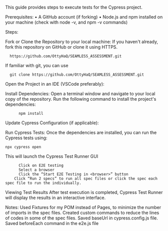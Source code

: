 This guide provides steps to execute tests for the Cypress project.

Prerequisites: • A GitHub account (if forking) • Node.js and npm installed on your machine (check with node -v, and npm -v commands)

Steps:

Fork or Clone the Repository to your local machine: If you haven't already, fork this repository on GitHub or clone it using HTTPS.

      https://github.com/OttyHaQ/SEAMLESS_ASSESSMENT.git
If familiar with git, you can use

      git clone https://github.com/OttyHaQ/SEAMLESS_ASSESSMENT.git
Open the Project in an IDE (VSCode preferably):

Install Dependencies: Open a terminal window and navigate to your local copy of the repository. Run the following command to install the project's dependencies:

          npm install
Update Cypress Configuration (if applicable):

Run Cypress Tests: Once the dependencies are installed, you can run the Cypress tests using:

    npx cypress open
This will launch the Cypress Test Runner GUI

        
          Click on E2E testing
          Select a browser
          Click the “Start E2E Testing in <browser>” button
        Click “Run 2 specs” to run all spec files or click the spec each spec file to run the individually.
Viewing Test Results After test execution is completed, Cypress Test Runner will display the results in an interactive interface.

Notes: Used Fixtures for my POM instead of Pages, to minimize the number of imports in the spec files. Created custom commands to reduce the lines of codes in some of the spec files. Saved baseUrl in cypress.config.js file. Saved beforeEach command in the e2e.js file
